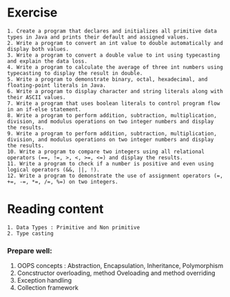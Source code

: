 # Exercise
    1. Create a program that declares and initializes all primitive data types in Java and prints their default and assigned values.
    2. Write a program to convert an int value to double automatically and display both values.
    3. Write a program to convert a double value to int using typecasting and explain the data loss.
    4. Write a program to calculate the average of three int numbers using typecasting to display the result in double.
    5. Write a program to demonstrate binary, octal, hexadecimal, and floating-point literals in Java.
    6. Write a program to display character and string literals along with their ASCII values.
    7. Write a program that uses boolean literals to control program flow in an if-else statement.
    8. Write a program to perform addition, subtraction, multiplication, division, and modulus operations on two integer numbers and display the results.
    9. Write a program to perform addition, subtraction, multiplication, division, and modulus operations on two integer numbers and display the results.
    10. Write a program to compare two integers using all relational operators (==, !=, >, <, >=, <=) and display the results.
    11. Write a program to check if a number is positive and even using logical operators (&&, ||, !).
    12. Write a program to demonstrate the use of assignment operators (=, +=, -=, *=, /=, %=) on two integers.

# Reading content
    1. Data Types : Primitive and Non primitive 
    2. Type casting

### Prepare well:

1. OOPS concepts : Abstraction, Encapsulation, Inheritance, Polymorphism
2. Concstructor overloading, method Oveloading and method overriding
3. Exception handling
4. Collection framework
